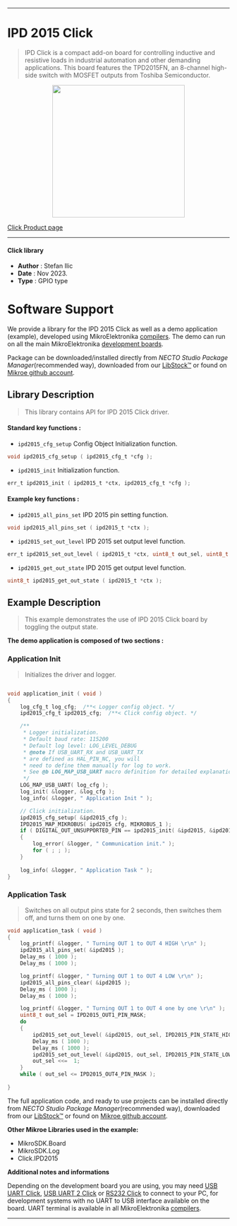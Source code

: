 
---
# IPD 2015 Click

> IPD Click is a compact add-on board for controlling inductive and resistive loads in industrial automation and other demanding applications. This board features the TPD2015FN, an 8-channel high-side switch with MOSFET outputs from Toshiba Semiconductor.

<p align="center">
  <img src="https://download.mikroe.com/images/click_for_ide/ipd2015_click.png" height=300px>
</p>

[Click Product page](https://www.mikroe.com/ipd-click-tpd2015)

---


#### Click library

- **Author**        : Stefan Ilic
- **Date**          : Nov 2023.
- **Type**          : GPIO type


# Software Support

We provide a library for the IPD 2015 Click
as well as a demo application (example), developed using MikroElektronika
[compilers](https://www.mikroe.com/necto-studio).
The demo can run on all the main MikroElektronika [development boards](https://www.mikroe.com/development-boards).

Package can be downloaded/installed directly from *NECTO Studio Package Manager*(recommended way), downloaded from our [LibStock&trade;](https://libstock.mikroe.com) or found on [Mikroe github account](https://github.com/MikroElektronika/mikrosdk_click_v2/tree/master/clicks).

## Library Description

> This library contains API for IPD 2015 Click driver.

#### Standard key functions :

- `ipd2015_cfg_setup` Config Object Initialization function.
```c
void ipd2015_cfg_setup ( ipd2015_cfg_t *cfg );
```

- `ipd2015_init` Initialization function.
```c
err_t ipd2015_init ( ipd2015_t *ctx, ipd2015_cfg_t *cfg );
```

#### Example key functions :

- `ipd2015_all_pins_set` IPD 2015 pin setting function.
```c
void ipd2015_all_pins_set ( ipd2015_t *ctx );
```

- `ipd2015_set_out_level` IPD 2015 set output level function.
```c
err_t ipd2015_set_out_level ( ipd2015_t *ctx, uint8_t out_sel, uint8_t state );
```

- `ipd2015_get_out_state` IPD 2015 get output level function.
```c
uint8_t ipd2015_get_out_state ( ipd2015_t *ctx );
```

## Example Description

> This example demonstrates the use of IPD 2015 Click board by toggling the output state.

**The demo application is composed of two sections :**

### Application Init

> Initializes the driver and logger.

```c

void application_init ( void ) 
{
    log_cfg_t log_cfg;  /**< Logger config object. */
    ipd2015_cfg_t ipd2015_cfg;  /**< Click config object. */

    /** 
     * Logger initialization.
     * Default baud rate: 115200
     * Default log level: LOG_LEVEL_DEBUG
     * @note If USB_UART_RX and USB_UART_TX 
     * are defined as HAL_PIN_NC, you will 
     * need to define them manually for log to work. 
     * See @b LOG_MAP_USB_UART macro definition for detailed explanation.
     */
    LOG_MAP_USB_UART( log_cfg );
    log_init( &logger, &log_cfg );
    log_info( &logger, " Application Init " );

    // Click initialization.
    ipd2015_cfg_setup( &ipd2015_cfg );
    IPD2015_MAP_MIKROBUS( ipd2015_cfg, MIKROBUS_1 );
    if ( DIGITAL_OUT_UNSUPPORTED_PIN == ipd2015_init( &ipd2015, &ipd2015_cfg ) ) 
    {
        log_error( &logger, " Communication init." );
        for ( ; ; );
    }
    
    log_info( &logger, " Application Task " );
}

```

### Application Task

> Switches on all output pins state for 2 seconds, then switches them off, and turns them on one by one.

```c
void application_task ( void ) 
{
    log_printf( &logger, " Turning OUT 1 to OUT 4 HIGH \r\n" );
    ipd2015_all_pins_set( &ipd2015 );
    Delay_ms ( 1000 );
    Delay_ms ( 1000 );

    log_printf( &logger, " Turning OUT 1 to OUT 4 LOW \r\n" );
    ipd2015_all_pins_clear( &ipd2015 );
    Delay_ms ( 1000 );
    Delay_ms ( 1000 );

    log_printf( &logger, " Turning OUT 1 to OUT 4 one by one \r\n" );
    uint8_t out_sel = IPD2015_OUT1_PIN_MASK;
    do
    {
        ipd2015_set_out_level( &ipd2015, out_sel, IPD2015_PIN_STATE_HIGH );
        Delay_ms ( 1000 );
        Delay_ms ( 1000 );
        ipd2015_set_out_level( &ipd2015, out_sel, IPD2015_PIN_STATE_LOW );
        out_sel <<=  1;
    }
    while ( out_sel <= IPD2015_OUT4_PIN_MASK );
    
}
```


The full application code, and ready to use projects can be installed directly from *NECTO Studio Package Manager*(recommended way), downloaded from our [LibStock&trade;](https://libstock.mikroe.com) or found on [Mikroe github account](https://github.com/MikroElektronika/mikrosdk_click_v2/tree/master/clicks).

**Other Mikroe Libraries used in the example:**

- MikroSDK.Board
- MikroSDK.Log
- Click.IPD2015

**Additional notes and informations**

Depending on the development board you are using, you may need
[USB UART Click](https://www.mikroe.com/usb-uart-click),
[USB UART 2 Click](https://www.mikroe.com/usb-uart-2-click) or
[RS232 Click](https://www.mikroe.com/rs232-click) to connect to your PC, for
development systems with no UART to USB interface available on the board. UART
terminal is available in all MikroElektronika
[compilers](https://shop.mikroe.com/compilers).

---

